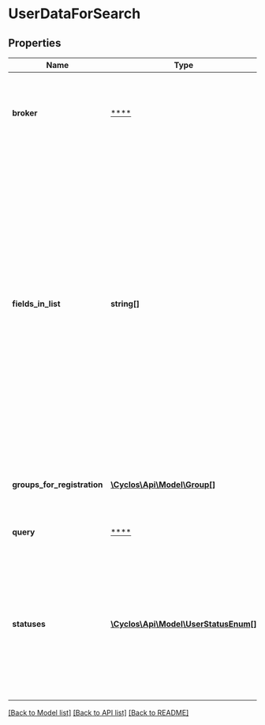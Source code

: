 # UserDataForSearch

## Properties
Name | Type | Description | Notes
------------ | ------------- | ------------- | -------------
**broker** | [****](.md) | When a &#x60;broker&#x60; parameter was set when getting the data, contains the details of the broker | [optional] 
**fields_in_list** | **string[]** | The internal names of either basic or custom profile fields that are configured to be shown on the list. This actually defines the fields that will be loaded on the result. It is possible that no fields are configured to be returned on list. In this case, the result objects will have the &#x27;display&#x27; property loaded with what is configured to be the user formatting field(s). | [optional] 
**groups_for_registration** | [**\Cyclos\Api\Model\Group[]**](Group.md) | Possible groups an administrator or broker can use to register users | [optional] 
**query** | [****](.md) | Default query filters to search users | [optional] 
**statuses** | [**\Cyclos\Api\Model\UserStatusEnum[]**](UserStatusEnum.md) | The possible user statuses the authenticated user can use to filter the search. Only administrators or brokers over their members can filter by status (also depends on permissions) | [optional] 

[[Back to Model list]](../../README.md#documentation-for-models) [[Back to API list]](../../README.md#documentation-for-api-endpoints) [[Back to README]](../../README.md)

